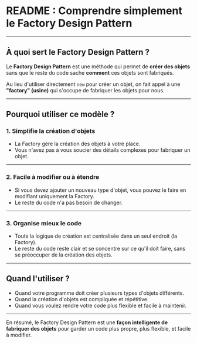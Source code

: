 # README : Comprendre simplement le Factory Design Pattern

---

## À quoi sert le Factory Design Pattern ?

Le **Factory Design Pattern** est une méthode qui permet de **créer des objets** sans que le reste du code sache **comment** ces objets sont fabriqués. 

Au lieu d'utiliser directement `new` pour créer un objet, on fait appel à une **"factory" (usine)** qui s'occupe de fabriquer les objets pour nous.  

---

## Pourquoi utiliser ce modèle ?

### 1. Simplifie la création d'objets
- La Factory gère la création des objets à votre place.  
- Vous n'avez pas à vous soucier des détails complexes pour fabriquer un objet.

---

### 2. Facile à modifier ou à étendre
- Si vous devez ajouter un nouveau type d'objet, vous pouvez le faire en modifiant uniquement la Factory.  
- Le reste du code n'a pas besoin de changer.

---

### 3. Organise mieux le code
- Toute la logique de création est centralisée dans un seul endroit (la Factory).  
- Le reste du code reste clair et se concentre sur ce qu'il doit faire, sans se préoccuper de la création des objets.

---

## Quand l'utiliser ?

- Quand votre programme doit créer plusieurs types d'objets différents.  
- Quand la création d'objets est compliquée et répétitive.  
- Quand vous voulez rendre votre code plus flexible et facile à maintenir.  

---

En résumé, le Factory Design Pattern est une **façon intelligente de fabriquer des objets** pour garder un code plus propre, plus flexible, et facile à modifier.
